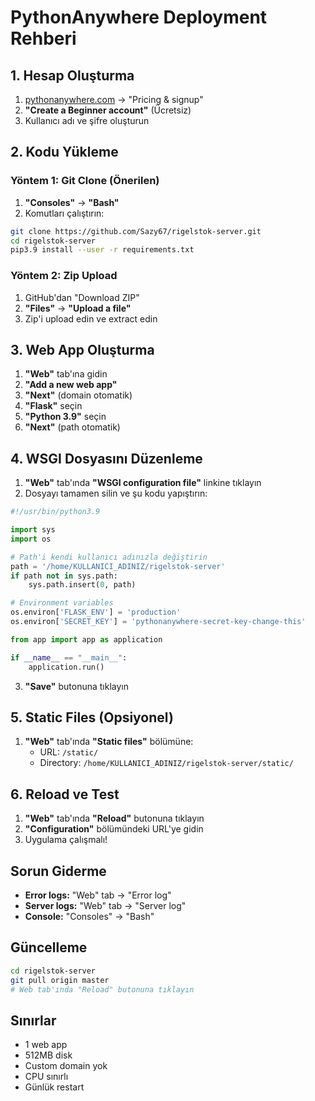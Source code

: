 # PythonAnywhere Deployment Rehberi

## 1. Hesap Oluşturma
1. [pythonanywhere.com](https://pythonanywhere.com) → "Pricing & signup"
2. **"Create a Beginner account"** (Ücretsiz)
3. Kullanıcı adı ve şifre oluşturun

## 2. Kodu Yükleme
### Yöntem 1: Git Clone (Önerilen)
1. **"Consoles"** → **"Bash"**
2. Komutları çalıştırın:
```bash
git clone https://github.com/Sazy67/rigelstok-server.git
cd rigelstok-server
pip3.9 install --user -r requirements.txt
```

### Yöntem 2: Zip Upload
1. GitHub'dan "Download ZIP"
2. **"Files"** → **"Upload a file"**
3. Zip'i upload edin ve extract edin

## 3. Web App Oluşturma
1. **"Web"** tab'ına gidin
2. **"Add a new web app"**
3. **"Next"** (domain otomatik)
4. **"Flask"** seçin
5. **"Python 3.9"** seçin
6. **"Next"** (path otomatik)

## 4. WSGI Dosyasını Düzenleme
1. **"Web"** tab'ında **"WSGI configuration file"** linkine tıklayın
2. Dosyayı tamamen silin ve şu kodu yapıştırın:

```python
#!/usr/bin/python3.9

import sys
import os

# Path'i kendi kullanıcı adınızla değiştirin
path = '/home/KULLANICI_ADINIZ/rigelstok-server'
if path not in sys.path:
    sys.path.insert(0, path)

# Environment variables
os.environ['FLASK_ENV'] = 'production'
os.environ['SECRET_KEY'] = 'pythonanywhere-secret-key-change-this'

from app import app as application

if __name__ == "__main__":
    application.run()
```

3. **"Save"** butonuna tıklayın

## 5. Static Files (Opsiyonel)
1. **"Web"** tab'ında **"Static files"** bölümüne:
   - URL: `/static/`
   - Directory: `/home/KULLANICI_ADINIZ/rigelstok-server/static/`

## 6. Reload ve Test
1. **"Web"** tab'ında **"Reload"** butonuna tıklayın
2. **"Configuration"** bölümündeki URL'ye gidin
3. Uygulama çalışmalı!

## Sorun Giderme
- **Error logs:** "Web" tab → "Error log"
- **Server logs:** "Web" tab → "Server log"
- **Console:** "Consoles" → "Bash"

## Güncelleme
```bash
cd rigelstok-server
git pull origin master
# Web tab'ında "Reload" butonuna tıklayın
```

## Sınırlar
- 1 web app
- 512MB disk
- Custom domain yok
- CPU sınırlı
- Günlük restart